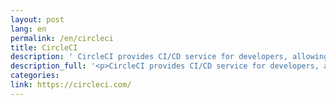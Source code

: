 ```yaml
---
layout: post
lang: en
permalink: /en/circleci
title: CircleCI
description: ' CircleCI provides CI/CD service for developers, allowing teams to rapidly build quality projects, at scale. Our mission is to give people everywhere the power to build and deliver software at the speed of imagination. We’re hiring! '
description_full: '<p>CircleCI provides CI/CD service for developers, allowing teams to rapidly build quality projects, at scale. Our mission is to give people everywhere the power to build and deliver software at the speed of imagination. <a href="https://circleci.com/jobs/">We’re hiring!</a></p>'
categories: 
link: https://circleci.com/
---
```

